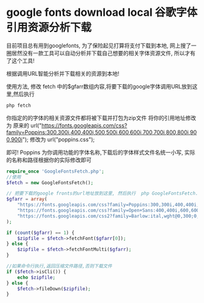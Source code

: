 # google fonts download local 谷歌字体引用资源分析下载
目前项目总有用到googlefonts, 为了保险起见打算将支付下载到本地, 网上搜了一圈居然没有一款工具可以自动分析并下载自己想要的相关字体资源文件,  所以才有了这个工具!

根据调用URL智能分析并下载相关的资源到本地! 

使用方法,
修改 fetch 中的$gfarr数组内容,将要下载的google字体调用URL放到这里,然后执行
~~~sh
php fetch
~~~

你指定的的字体的相关资源文件都将被下载并打包为zip文件
将你的引用地址修改为
原来的
url("https://fonts.googleapis.com/css?family=Poppins:300,300i,400,400i,500,500i,600,600i,700,700i,800,800i,900,900i");
修改为
url("poppins.css");

即可!
Poppins 为你调用功能的字体名称,下载后的字体样式文件名统一小写, 实际的名称和路径根据你的实际修改即可



~~~php
require_once 'GoogleFontsFetch.php';
//使用
$fetch = new GoogleFontsFetch();

// 把要下载的google fronts的url地址放到这里, 然后执行  php GoogleFontsFetch.php
$gfarr = array(
	"https://fonts.googleapis.com/css?family=Poppins:300,300i,400,400i,500,500i,600,600i,700,700i,800,800i,900,900i",
	"https://fonts.googleapis.com/css?family=Open+Sans:400,400i,600,600i,700,700i&display=swap&subset=cyrillic-ext",
	"https://fonts.googleapis.com/css2?family=Barlow:ital,wght@0,300;0,400;0,500;0,600;0,700;0,800;1,300;1,400;1,500;1,600;1,700;1,800&display=swap",
);

if (count($gfarr) == 1) {
	$zipfile = $fetch->fetchFont($gfarr[0]);
} else {
	$zipfile = $fetch->fetchFontMulti($gfarr);
}

//如果命令行执行,返回压缩文件路径,否则下载文件
if ($fetch->isCli()) {
	echo $zipfile;
} else {
	$fetch->fileDown($zipfile);
}
~~~
